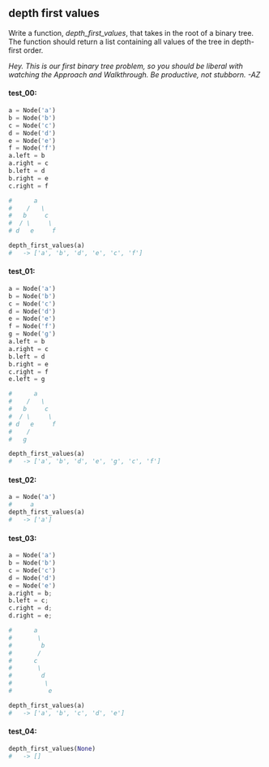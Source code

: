 ## depth first values

Write a function, *depth_first_values*, that takes in the root of a binary tree. The function should
return a list containing all values of the tree in depth-first order.

_Hey. This is our first binary tree problem, so you should be liberal with watching the Approach and
Walkthrough. Be productive, not stubborn. -AZ_

#### test_00:
```python
a = Node('a')
b = Node('b')
c = Node('c')
d = Node('d')
e = Node('e')
f = Node('f')        
a.left = b
a.right = c
b.left = d
b.right = e
c.right = f

#      a
#    /   \
#   b     c
#  / \     \
# d   e     f

depth_first_values(a)
#   -> ['a', 'b', 'd', 'e', 'c', 'f']
```

#### test_01:
```python
a = Node('a')
b = Node('b')
c = Node('c')
d = Node('d')
e = Node('e')
f = Node('f')
g = Node('g')
a.left = b
a.right = c
b.left = d
b.right = e
c.right = f
e.left = g

#      a
#    /   \
#   b     c
#  / \     \
# d   e     f
#    /
#   g

depth_first_values(a)
#   -> ['a', 'b', 'd', 'e', 'g', 'c', 'f']
```

#### test_02:
```python
a = Node('a')
#     a
depth_first_values(a) 
#   -> ['a']
```

#### test_03:
```python
a = Node('a')
b = Node('b')
c = Node('c')
d = Node('d')
e = Node('e')
a.right = b;
b.left = c;
c.right = d;
d.right = e;

#      a
#       \
#        b
#       /
#      c
#       \
#        d
#         \
#          e

depth_first_values(a) 
#   -> ['a', 'b', 'c', 'd', 'e']
```

#### test_04:
```python
depth_first_values(None) 
#   -> []
```

